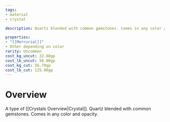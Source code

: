 ```yaml
---
tags:
- material
- crystal

description: Quartz blended with common gemstones. Comes in any color and opacity.

properties:
- "[[Mercurial]]"
- Other depending on color
rarity: Uncommon
cost_kg_uncut: 22.68gp
cost_lb_uncut: 50.00gp
cost_kg_cut: 56.70gp
cost_lb_cut: 125.00gp
---
```

# Overview
A type of [[Crystals Overview|Crystal]]. Quartz blended with common gemstones. Comes in any color and opacity.